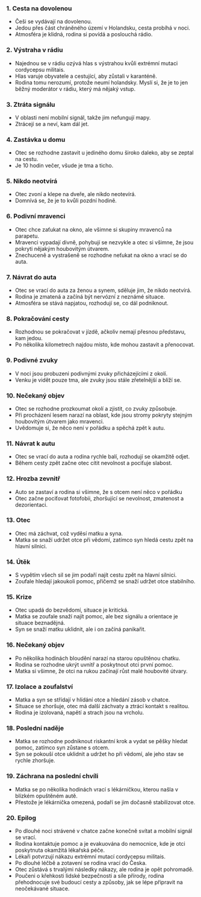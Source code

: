 ### 1. Cesta na dovolenou

- Češi se vydávají na dovolenou.
- Jedou přes část chráněného území v Holandsku, cesta probíhá v noci.
- Atmosféra je klidná, rodina si povídá a poslouchá rádio.

### 2. Výstraha v rádiu

- Najednou se v rádiu ozývá hlas s výstrahou kvůli extrémní mutaci cordycepsu militais.
- Hlas varuje obyvatele a cestující, aby zůstali v karanténě.
- Rodina tomu nerozumí, protože neumí holandsky. Myslí si, že je to jen běžný moderátor v rádiu, který má nějaký vstup.

### 3. Ztráta signálu

- V oblasti není mobilní signál, takže jim nefungují mapy.
- Ztrácejí se a neví, kam dál jet.

### 4. Zastávka u domu

- Otec se rozhodne zastavit u jediného domu široko daleko, aby se zeptal na cestu.
- Je 10 hodin večer, všude je tma a ticho.

### 5. Nikdo neotvírá

- Otec zvoní a klepe na dveře, ale nikdo neotevírá.
- Domnívá se, že je to kvůli pozdní hodině.

### 6. Podivní mravenci

- Otec chce zaťukat na okno, ale všimne si skupiny mravenců na parapetu.
- Mravenci vypadají divně, pohybují se nezvykle a otec si všimne, že jsou pokryti nějakým houbovitým útvarem.
- Znechuceně a vystrašeně se rozhodne neťukat na okno a vrací se do auta.

### 7. Návrat do auta

- Otec se vrací do auta za ženou a synem, sděluje jim, že nikdo neotvírá.
- Rodina je zmatená a začíná být nervózní z neznámé situace.
- Atmosféra se stává napjatou, rozhodují se, co dál podniknout.

### 8. Pokračování cesty

- Rozhodnou se pokračovat v jízdě, ačkoliv nemají přesnou představu, kam jedou.
- Po několika kilometrech najdou místo, kde mohou zastavit a přenocovat.

### 9. Podivné zvuky

- V noci jsou probuzeni podivnými zvuky přicházejícími z okolí.
- Venku je vidět pouze tma, ale zvuky jsou stále zřetelnější a blíží se.

### 10. Nečekaný objev

- Otec se rozhodne prozkoumat okolí a zjistit, co zvuky způsobuje.
- Při procházení lesem narazí na oblast, kde jsou stromy pokryty stejným houbovitým útvarem jako mravenci.
- Uvědomuje si, že něco není v pořádku a spěchá zpět k autu.

### 11. Návrat k autu

- Otec se vrací do auta a rodina rychle balí, rozhodují se okamžitě odjet.
- Během cesty zpět začne otec cítit nevolnost a pociťuje slabost.

### 12. Hrozba zevnitř

- Auto se zastaví a rodina si všimne, že s otcem není něco v pořádku
- Otec začne pociťovat fotofobii, zhoršující se nevolnost, zmatenost a dezorientaci.

### 13. Otec

- Otec má záchvat, což vyděsí matku a syna.
- Matka se snaží udržet otce při vědomí, zatímco syn hledá cestu zpět na hlavní silnici.

### 14. Útěk

- S vypětím všech sil se jim podaří najít cestu zpět na hlavní silnici.
- Zoufale hledají jakoukoli pomoc, přičemž se snaží udržet otce stabilního.

### 15. Krize

- Otec upadá do bezvědomí, situace je kritická.
- Matka se zoufale snaží najít pomoc, ale bez signálu a orientace je situace beznadějná.
- Syn se snaží matku uklidnit, ale i on začíná panikařit.

### 16. Nečekaný objev

- Po několika hodinách bloudění narazí na starou opuštěnou chatku.
- Rodina se rozhodne ukrýt uvnitř a poskytnout otci první pomoc.
- Matka si všimne, že otci na rukou začínají růst malé houbovité útvary.

### 17. Izolace a zoufalství

- Matka a syn se střídají v hlídání otce a hledání zásob v chatce.
- Situace se zhoršuje, otec má další záchvaty a ztrácí kontakt s realitou.
- Rodina je izolovaná, napětí a strach jsou na vrcholu.

### 18. Poslední naděje

- Matka se rozhodne podniknout riskantní krok a vydat se pěšky hledat pomoc, zatímco syn zůstane s otcem.
- Syn se pokouší otce uklidnit a udržet ho při vědomí, ale jeho stav se rychle zhoršuje.

### 19. Záchrana na poslední chvíli

- Matka se po několika hodinách vrací s lékárničkou, kterou našla v blízkém opuštěném autě.
- Přestože je lékárnička omezená, podaří se jim dočasně stabilizovat otce.

### 20. Epilog

- Po dlouhé noci strávené v chatce začne konečně svítat a mobilní signál se vrací.
- Rodina kontaktuje pomoc a je evakuována do nemocnice, kde je otci poskytnuta okamžitá lékařská péče.
- Lékaři potvrzují nákazu extrémní mutací cordycepsu militais.
- Po dlouhé léčbě a zotavení se rodina vrací do Česka.
- Otec zůstává s trvalými následky nákazy, ale rodina je opět pohromadě.
- Poučeni o křehkosti lidské bezpečnosti a síle přírody, rodina přehodnocuje své budoucí cesty a způsoby, jak se lépe připravit na neočekávané situace.
